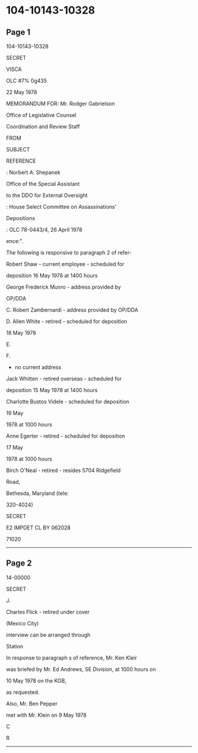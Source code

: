 # 104-10143-10328

## Page 1

104-10143-10328

SECRET

VISCA

OLC #7% 0g435

22 May 1978

MEMORANDUM FOR: Mr. Rodger Gabrielson

Office of Legislative Counsel

Coordination and Review Staff

FROM

SUBJECT

REFERENCE

: Norbert A. Shepanek

Office of the Special Assistant

to the DDO for External Oversight

: House Select Committee on Assassinations'

Depositions

: OLC 78-0443/4, 26 April 1978

ence:".

The following is responsive to paragraph 2 of refer-

Robert Shaw - current employee - scheduled for

deposition 16 May 1978 at 1400 hours

George Frederick Munro - address provided by

OP/DDA

C. Robert Zambernardi - address provided by OP/DDA

D. Allen White - retired - scheduled for deposition

18 May 1978

E.

F.

- no current address

Jack Whitten - retired overseas - scheduled for

deposition 15 May 1978 at 1400 hours

Charlotte Bustos Videle - scheduled for deposition

19 May

1978 at 1000 hours

Anne Egerter - retired - scheduled for deposition

17 May

1978 at 1000 hours

Birch O'Neal - retired - resides 5704 Ridgefield

Road,

Bethesda, Maryland (tele:

320-4024)

SECRET

E2 IMPDET CL BY 062028

71020

---

## Page 2

14-00000

SECRET

J.

Charles Flick - retired under cover

(Mexico City)

interview can be arranged through

Station

In response to paragraph s of reference, Mr. Ken Kleir

was briefed by Mr. Ed Andrews, SE Division, at 1000 hours on

10 May 1978 on the KGB,

as requested.

Also, Mr. Ben Pepper

met with Mr. Klein on 9 May 1978

C

R

---

